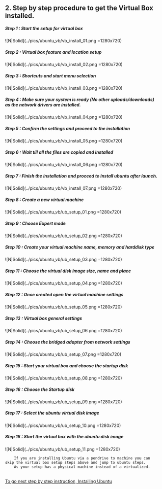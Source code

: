 
## 2. Step by step procedure to get the Virtual Box installed.

##### Step 1 : Start the setup for virtual box
![N|Solid](../pics/ubuntu_vb/vb_install_01.png =1280x720)
##### Step 2 : Virtual box feature and location setup
![N|Solid](../pics/ubuntu_vb/vb_install_02.png =1280x720)
##### Step 3 : Shortcuts and start menu selection
![N|Solid](../pics/ubuntu_vb/vb_install_03.png =1280x720)
##### Step 4 : Make sure your system is ready (No other uploads/downloads) as the network drivers are installed.
![N|Solid](../pics/ubuntu_vb/vb_install_04.png =1280x720)
##### Step 5 : Confirm the settings and proceed to the installation
![N|Solid](../pics/ubuntu_vb/vb_install_05.png =1280x720)
##### Step 6 : Wait till all the files are copied and installed
![N|Solid](../pics/ubuntu_vb/vb_install_06.png =1280x720)
##### Step 7 : Finish the installation and proceed to install ubuntu after launch.
![N|Solid](../pics/ubuntu_vb/vb_install_07.png =1280x720)
##### Step 8 : Create a new virtual machine
![N|Solid](../pics/ubuntu_vb/ub_setup_01.png =1280x720)
##### Step 9 : Choose Expert mode
![N|Solid](../pics/ubuntu_vb/ub_setup_02.png =1280x720)
##### Step 10 : Create your virtual machine name, memory and harddisk type
![N|Solid](../pics/ubuntu_vb/ub_setup_03.png =1280x720)
##### Step 11 : Choose the virtual disk image size, name and place
![N|Solid](../pics/ubuntu_vb/ub_setup_04.png =1280x720)
##### Step 12 : Once created open the virtual machine settings
![N|Solid](../pics/ubuntu_vb/ub_setup_05.png =1280x720)
##### Step 13 : Virtual box general settings
![N|Solid](../pics/ubuntu_vb/ub_setup_06.png =1280x720)
##### Step 14 : Choose the bridged adapter from network settings
![N|Solid](../pics/ubuntu_vb/ub_setup_07.png =1280x720)
##### Step 15 : Start your virtual box and choose the startup disk
![N|Solid](../pics/ubuntu_vb/ub_setup_08.png =1280x720)
##### Step 16 : Choose the Startup disk
![N|Solid](../pics/ubuntu_vb/ub_setup_09.png =1280x720)
##### Step 17 : Select the ubuntu virtual disk image
![N|Solid](../pics/ubuntu_vb/ub_setup_10.png =1280x720)
##### Step 18 : Start the virtual box with the ubuntu disk image
![N|Solid](../pics/ubuntu_vb/ub_setup_11.png =1280x720)

```warning
    If you are installing Ubuntu via a pendrive to machine you can skip the virtual box setup steps above and jump to ubuntu steps. 
    As your setup has a physical machine instead of a virtualized.
```
<br>
<a href="#" target="_blank" onclick="LoadPage(3);return false;">To go next step by step instruction, Installing Ubuntu</a>
<br>

